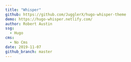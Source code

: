 ```yaml
---
title: "Whisper"
github: https://github.com/JugglerX/hugo-whisper-theme
demo: https://hugo-whisper.netlify.com/
author: Robert Austin
ssg:
  - Hugo
cms:
  - No Cms
date: 2019-11-07
github_branch: master
---
```

